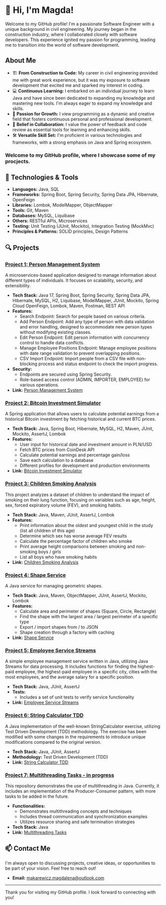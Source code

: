 # 👋 Hi, I'm Magda!

Welcome to my GitHub profile! I'm a passionate Software Engineer with a unique background in civil engineering. My journey began in the construction industry, where I collaborated closely with software developers. This experience ignited my passion for programming, leading me to transition into the world of software development.

## About Me

- 🏗️ **From Construction to Code:** My career in civil engineering provided me with great work experience, but it was my exposure to software development that excited me and sparked my interest in coding.
- 💻 **Continuous Learning:** I embarked on an individual journey to learn Java and have since been dedicated to expanding my knowledge and mastering new tools. I'm always eager to expand my knowledge and skills.
- 🌱 **Passion for Growth:** I view programming as a dynamic and creative field that fosters continuous personal and professional development.
- 🤝 **Belief in Collaboration:** I value the power of feedback and code review as essential tools for learning and enhancing skills.
- 🛠️ **Versatile Skill Set:** I'm proficient in various technologies and frameworks, with a strong emphasis on Java and Spring ecosystem.
    
### Welcome to my GitHub  profile, where I showcase some of my procjects.

## 🔧 Technologies & Tools

- **Languages:** Java, SQL
- **Frameworks:** Spring Boot, Spring Security, Spring Data JPA, Hibernate, OpenFeign
- **Libraries:** Lombok, ModelMapper, ObjectMapper
- **Tools:** Git, Maven
- **Databases:** MySQL, Liquibase
- **Others:** RESTful APIs, Microservices
- **Testing:** Unit Testing (JUnit, Mockito), Integration Testing (MockMvc)
- **Principles & Patterns:** SOLID principles, Design Patterns

## 🔍 Projects

### [Project 1: Person Management System](https://github.com/magdamakarewicz/person-management-system)
A microservices-based application designed to manage information about different types of individuals. It focuses on scalability, security, and extensibility.
- **Tech Stack:** Java 17, Spring Boot, Spring Security, Spring Data JPA, Hibernate, MySQL, H2, Liquibase, ModelMapper, JUnit, Mockito, Spring Cloud OpenFeign, Lombok, Maven, Postman, REST API
- **Features:**
  - Search Endpoint: Search for people based on various criteria.
  - Add Person Endpoint: Add any type of person with data validation and error handling, designed to accommodate new person types without modifying existing classes.
  - Edit Person Endpoint: Edit person information with concurrency control to handle data conflicts.
  - Manage Employee Positions Endpoint: Manage employee positions with date range validation to prevent overlapping positions.
  - CSV Import Endpoint: Import people from a CSV file with non-blocking process and status endpoint to check the import progress.
- **Security:**
  - Endpoints are secured using Spring Security.
  - Role-based access control (ADMIN, IMPORTER, EMPLOYEE) for various operations.
- **Link:** [Person Management System](https://github.com/magdamakarewicz/person-management-system)

### [Project 2: Bitcoin Investment Simulator](https://github.com/magdamakarewicz/bitcoin-investment-simulator)
A Spring application that allows users to calculate potential earnings from a historical Bitcoin investment by fetching historical and current BTC prices.
- **Tech Stack:** Java, Spring Boot, Hibernate, MySQL, H2, Maven, JUnit, Mockito, AssertJ, Lombok
- **Features:**
  - User input for historical date and investment amount in PLN/USD
  - Fetch BTC prices from CoinDesk API
  - Calculate potential earnings and percentage gain/loss
  - Save each calculation to a database
  - Different profiles for development and production environments
- **Link:** [Bitcoin Investment Simulator](https://github.com/magdamakarewicz/bitcoin-investment-simulator)

### [Project 3: Children Smoking Analysis](https://github.com/magdamakarewicz/children-smoking-analysis)
This project analyzes a dataset of children to understand the impact of smoking on their lung function, focusing on variables such as age, height, sex, forced expiratory volume (FEV), and smoking habits.
- **Tech Stack:** Java, Maven, JUnit, AssertJ, Lombok
- **Features:**
  - Print information about the oldest and youngest child in the study (list all children of this age)
  - Determine which sex has worse average FEV results
  - Calculate the percentage factor of children who smoke
  - Print average height comparisons between smoking and non-smoking boys / girls
  - List all boys who have smoking habits
- **Link:** [Children Smoking Analysis](https://github.com/magdamakarewicz/children-smoking-analysis)

### [Project 4: Shape Service](https://github.com/magdamakarewicz/shape-service)
A Java service for managing geometric shapes.
- **Tech Stack:** Java, Maven, ObjectMapper, JUnit, AssertJ, Mockito, Lombok
- **Features:**
  - Calculate area and perimeter of shapes (Square, Circle, Rectangle)
  - Find the shape with the largest area / largest perimeter of a specific type
  - Export / import shapes from / to JSON
  - Shape creation through a factory with caching
- **Link:** [Shape Service](https://github.com/magdamakarewicz/shape-service)

### [Project 5: Employee Service Streams](https://github.com/magdamakarewicz/employee-service-streams)
A simple employee management service written in Java, utilizing Java Streams for data processing. It includes functions for finding the highest-paid employee, the highest-paid employee in a specific city, cities with the most employees, and the average salary for a specific position.
- **Tech Stack:** Java, JUnit, AssertJ
- **Tests:**
  - Includes a set of unit tests to verify service functionality
- **Link:** [Employee Service Streams](https://github.com/magdamakarewicz/employee-service-streams)

### [Project 6: String Calculator TDD](https://github.com/magdamakarewicz/string-calculator-tdd)
A Java implementation of the well-known StringCalculator exercise, utilizing Test Driven Development (TDD) methodology. The exercise has been modified with some changes in the requirements to introduce unique modifications compared to the original version.
- **Tech Stack:** Java, JUnit, AssertJ
- **Methodology:** Test Driven Development (TDD)
- **Link:** [String Calculator TDD](https://github.com/magdamakarewicz/string-calculator-tdd)

### [Project 7: Multithreading Tasks - in progress](https://github.com/magdamakarewicz/multithreading.git)
This repository demonstrates the use of multithreading in Java. Currently, it includes an implementation of the Producer-Consumer pattern, with more tasks to be added in the future.
- **Functionalities:**
    - Demonstrates multithreading concepts and techniques
    - Includes thread communication and synchronization examples
    - Utilizes resource sharing and safe termination strategies
- **Tech Stack:** Java
- **Link:** [Multithreading Tasks](https://github.com/magdamakarewicz/multithreading.git)

## 📫 Contact Me

I'm always open to discussing projects, creative ideas, or opportunities to be part of your vision. Feel free to reach out!
- **Email:** [makarewicz.magdalena@outlook.com](mailto:makarewicz.magdalena@outlook.com)

---

Thank you for visiting my GitHub profile. I look forward to connecting with you!
